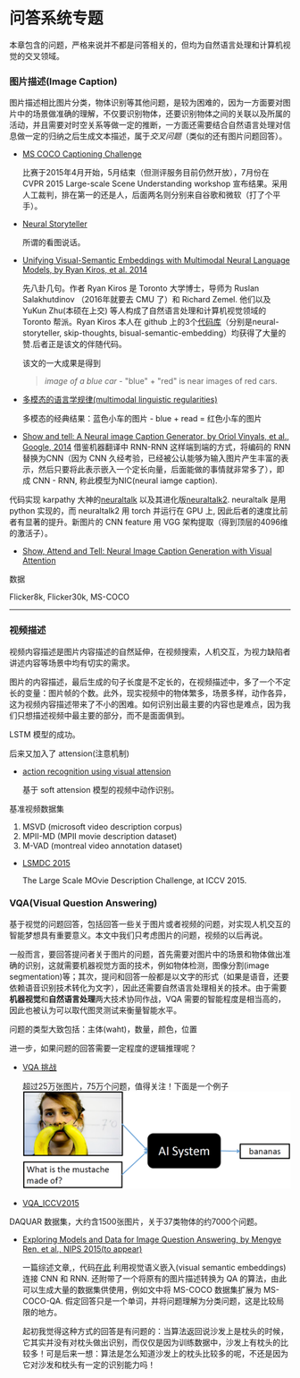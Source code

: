# 问答系统专题

本章包含的问题，严格来说并不都是问答相关的，但均为自然语言处理和计算机视觉的交叉领域。




### 图片描述(Image Caption)

图片描述相比图片分类，物体识别等其他问题，是较为困难的，因为一方面要对图片中的场景做准确的理解，不仅要识别物体，还要识别物体之间的关联以及所属的活动，并且需要对时空关系等做一定的推断，一方面还需要结合自然语言处理对信息做一定的归纳之后生成文本描述，属于*交叉问题*（类似的还有图片问题回答）。

- [MS COCO Captioning Challenge](http://mscoco.org/dataset/#captions-challenge2015)

    比赛于2015年4月开始，5月结束（但测评服务目前仍然开放），7月份在 CVPR 2015 Large-scale Scene Understanding workshop 宣布结果。采用人工裁判，排在第一的还是人，后面两名则分别来自谷歌和微软（打了个平手）。

- [Neural Storyteller](https://github.com/ryankiros/neural-storyteller)

     所谓的看图说话。



- [Unifying Visual-Semantic Embeddings with Multimodal Neural Language Models, by Ryan Kiros, et al. 2014](http://arxiv.org/abs/1411.2539)

    先八卦几句。作者 Ryan Kiros 是 Toronto 大学博士，导师为 Ruslan Salakhutdinov （2016年就要去 CMU 了）和 Richard Zemel.
    他们以及 YuKun Zhu(本硕在上交) 等人构成了自然语言处理和计算机视觉领域的 Toronto 帮派。Ryan Kiros 本人在 github 上的3个[代码库](https://github.com/ryankiros?tab=repositories)（分别是neural-storyteller, skip-thoughts, bisual-semantic-embedding）均获得了大量的赞.后者正是该文的伴随代码。

     该文的一大成果是得到
     > *image of a blue car* - "blue" + "red" is near images of red cars.

- [多模态的语言学规律(multimodal linguistic regularities)](http://www.iro.umontreal.ca/~bengioy/cifar/NCAP2014-summerschool/slides/ryan_kiros_cifar2014kiros.pdf)

    多模态的经典结果：蓝色小车的图片 - blue + read = 红色小车的图片





- [Show and tell: A Neural image Caption Generator, by Oriol Vinyals, et al., Google, 2014](http://arxiv.org/abs/1411.4555)
    借鉴机器翻译中 RNN-RNN 这样端到端的方式，将编码的 RNN 替换为CNN（因为 CNN 久经考验，已经被公认能够为输入图片产生丰富的表示，然后只要将此表示嵌入一个定长向量，后面能做的事情就非常多了），即成 CNN - RNN, 称此模型为NIC(neural iamge caption).


代码实现
karpathy 大神的[neuraltalk](https://github.com/karpathy/neuraltalk) 以及其进化版[neuraltalk2](https://github.com/karpathy/neuraltalk2). neuraltalk 是用 python 实现的，而 neuraltalk2 用 torch 并运行在 GPU 上, 因此后者的速度比前者有显著的提升。新图片的 CNN feature 用 VGG 架构提取（得到顶层的4096维的激活子）。

- [Show, Attend and Tell: Neural Image Caption Generation with Visual Attention](http://arxiv.org/abs/1502.03044)



数据

Flicker8k, Flicker30k, MS-COCO



---

### 视频描述

视频内容描述是图片内容描述的自然延伸，在视频搜索，人机交互，为视力缺陷者讲述内容等场景中均有切实的需求。

图片的内容描述，最后生成的句子长度是不定长的，在视频描述中，多了一个不定长的变量：图片帧的个数。此外，现实视频中的物体繁多，场景多样，动作各异，这为视频内容描述带来了不小的困难。如何识别出最主要的内容也是难点，因为我们只想描述视频中最主要的部分，而不是面面俱到。

LSTM 模型的成功。

后来又加入了 attension(注意机制)

- [action recognition using visual attension](http://shikharsharma.com/projects/action-recognition-attention/)

    基于 soft attension 模型的视频中动作识别。



基准视频数据集
1. MSVD (microsoft video description corpus)
2. MPII-MD (MPII movie description dataset)
3. M-VAD (montreal video annotation dataset)


- [LSMDC 2015](https://sites.google.com/site/describingmovies/)

    The Large Scale MOvie Description Challenge, at ICCV 2015.


### VQA(Visual Question Answering)

基于视觉的问题回答，包括回答一些关于图片或者视频的问题，对实现人机交互的智能梦想具有重要意义。本文中我们只考虑图片的问题，视频的以后再说。

一般而言，要回答提问者关于图片的问题，首先需要对图片中的场景和物体做出准确的识别，这就需要机器视觉方面的技术，例如物体检测，图像分割(image segmentation)等；其次，提问和回答一般都是以文字的形式（如果是语音，还要依赖语音识别技术转化为文字），因此还需要自然语言处理相关的技术。由于需要**机器视觉**和**自然语言处理**两大技术协同作战，VQA 需要的智能程度是相当高的，因此也被认为可以取代图灵测试来衡量智能水平。

问题的类型大致包括：主体(waht)，数量，颜色，位置

进一步，如果问题的回答需要一定程度的逻辑推理呢？



- [VQA 挑战](http://www.visualqa.org/)

    超过25万张图片，75万个问题，值得关注！下面是一个例子
    ![图片问答示例](../images/vqachallenge.png)

- [VQA_ICCV2015](http://www.visualqa.org/VQA_ICCV2015.pdf)



DAQUAR 数据集，大约含1500张图片，关于37类物体的约7000个问题。


- [Exploring Models and Data for Image Question Answering, by Mengye Ren, et al., NIPS 2015(to appear)](http://arxiv.org/abs/1505.02074)

    一篇综述文章,，代码[在此](https://github.com/renmengye/imageqa-publi)
    利用视觉语义嵌入(visual semantic embeddings) 连接 CNN 和 RNN.
    还附带了一个将原有的图片描述转换为 QA 的算法，由此可以生成大量的数据集供使用，例如文中将 MS-COCO 数据集扩展为 MS-COCO-QA.
    假定回答只是一个单词，并将问题理解为分类问题，这是比较局限的地方。

    起初我觉得这种方式的回答是有问题的：当算法返回说沙发上是枕头的时候，它其实并没有对枕头做出识别，而仅仅是因为训练数据中，沙发上有枕头的比较多！可是后来一想：算法是怎么知道沙发上的枕头比较多的呢，不还是因为它对沙发和枕头有一定的识别能力吗！



